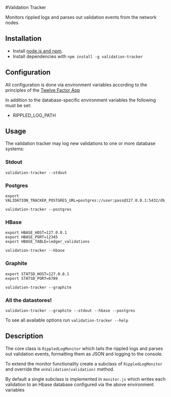 #Validation Tracker

Monitors rippled logs and parses out validation events from the network nodes

## Installation

- Install [node.js and npm](http://nodejs.org/).
- Install dependencies with `npm install -g validation-tracker`

## Configuration

All configuration is done via environment variables according to the principles of the [Twelve Factor App](http://12factor.net/)

In addition to the database-specific environment variables the following must be set:

- RIPPLED_LOG_PATH

## Usage

The validation tracker may log new validations to one or more database systems:

### Stdout
````
validation-tracker --stdout
````

### Postgres
````
export VALIDATION_TRACKER_POSTGRES_URL=postgres://user:pass@127.0.0.1:5432/db_name

validation-tracker --postgres
````

### HBase
````
export HBASE_HOST=127.0.0.1
export HBASE_PORT=12345
export HBASE_TABLE=ledger_validations

validation-tracker --hbase
````

### Graphite
````
export STATSD_HOST=127.0.0.1
export STATSD_PORT=6789

validation-tracker --graphite
````

### All the datastores!

````
validation-tracker --graphite --stdout --hbase --postgres
````

To see all available options run `validation-tracker --help`

## Description

The core class is `RippledLogMonitor` which tails the rippled logs and parses out
validation events, formatting them as JSON and logging to the console.

To extend the monitor functionality create a subclass of `RippledLogMonitor` and
override the `onValidation(validation)` method.

By default a single subclass is implemented in `monitor.js` which writes each validation
to an Hbase database configured via the above environment variables


